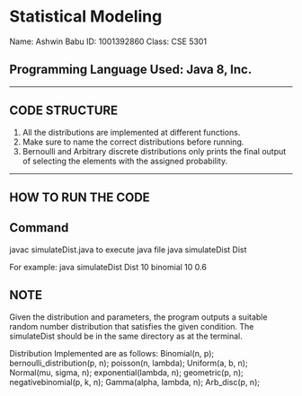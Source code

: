 # Statistical Modeling
Name: Ashwin Babu
ID: 1001392860
Class: CSE 5301

Programming Language Used: Java 8, Inc.
--------------------------

----------------
CODE STRUCTURE
-----------------
1. All the distributions are implemented at different functions.
2. Make sure to name the correct distributions before running.
3. Bernoulli and Arbitrary discrete distributions only prints the final output of selecting the elements with the assigned probability. 


--------------------
HOW TO RUN THE CODE
--------------------

Command
-------
javac simulateDist.java to execute java file
java simulateDist Dist <number-of-samples> <distribution> <parameters>

For example:
java simulateDist Dist 10 binomial 10 0.6

NOTE
----
Given the distribution and parameters, the program outputs a suitable random number distribution that satisfies the given condition.
The simulateDist should be in the same directory as at the terminal.

Distribution Implemented are as follows:
Binomial(n, p);
bernoulli_distribution(p, n);
poisson(n, lambda);
Uniform(a, b, n);
Normal(mu, sigma, n);
exponential(lambda, n);
geometric(p, n);
negativebinomial(p, k, n);
Gamma(alpha, lambda, n);
Arb_disc(p, n);

